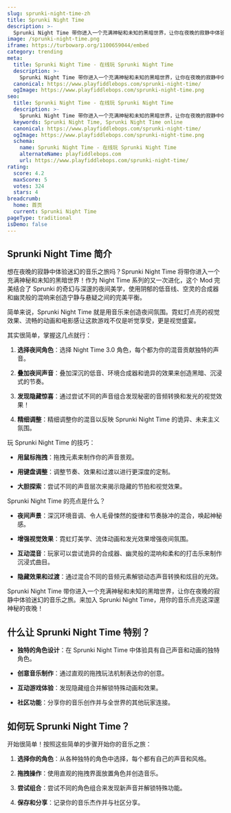 ```yaml
---
slug: sprunki-night-time-zh
title: Sprunki Night Time
description: >-
  Sprunki Night Time 带你进入一个充满神秘和未知的黑暗世界，让你在夜晚的寂静中体验迷幻的音乐之旅。来加入 Sprunki Night Time，用你的音乐点亮这深邃神秘的夜晚！
image: /sprunki-night-time.png
iframe: https://turbowarp.org/1100659044/embed
category: trending
meta:
  title: Sprunki Night Time - 在线玩 Sprunki Night Time
  description: >-
    Sprunki Night Time 带你进入一个充满神秘和未知的黑暗世界，让你在夜晚的寂静中体验迷幻的音乐之旅。来加入 Sprunki Night Time，用你的音乐点亮这深邃神秘的夜晚！
  canonical: https://www.playfiddlebops.com/sprunki-night-time/
  ogImage: https://www.playfiddlebops.com/sprunki-night-time.png
seo:
  title: Sprunki Night Time - 在线玩 Sprunki Night Time
  description: >-
    Sprunki Night Time 带你进入一个充满神秘和未知的黑暗世界，让你在夜晚的寂静中体验迷幻的音乐之旅。来加入 Sprunki Night Time，用你的音乐点亮这深邃神秘的夜晚！
  keywords: Sprunki Night Time, Sprunki Night Time online
  canonical: https://www.playfiddlebops.com/sprunki-night-time/
  ogImage: https://www.playfiddlebops.com/sprunki-night-time.png
  schema:
    name: Sprunki Night Time - 在线玩 Sprunki Night Time
    alternateName: playfiddlebops.com
    url: https://www.playfiddlebops.com/sprunki-night-time/
rating:
  score: 4.2
  maxScore: 5
  votes: 324
  stars: 4
breadcrumb:
  home: 首页
  current: Sprunki Night Time
pageType: traditional
isDemo: false
---
```


## Sprunki Night Time 简介

想在夜晚的寂静中体验迷幻的音乐之旅吗？Sprunki Night Time 将带你进入一个充满神秘和未知的黑暗世界！作为 Night Time 系列的又一次进化，这个 Mod 完美结合了 Sprunki 的奇幻与深邃的夜间美学，使用阴郁的低音线、空灵的合成器和幽灵般的混响来创造宁静与悬疑之间的完美平衡。

简单来说，Sprunki Night Time 就是用音乐来创造夜间氛围。霓虹灯点亮的视觉效果、流畅的动画和电影感让这款游戏不仅是听觉享受，更是视觉盛宴。

其实很简单，掌握这几点就行：

1. **选择夜间角色**：选择 Night Time 3.0 角色，每个都为你的混音贡献独特的声音。

1. **叠加夜间声音**：叠加深沉的低音、环境合成器和诡异的效果来创造黑暗、沉浸式的节奏。

1. **发现隐藏惊喜**：通过尝试不同的声音组合发现秘密的音频转换和发光的视觉效果！

1. **精细调整**：精细调整你的混音以反映 Sprunki Night Time 的诡异、未来主义氛围。

玩 Sprunki Night Time 的技巧：

- **用鼠标拖拽**：拖拽元素来制作你的声音景观。

- **用键盘调整**：调整节奏、效果和过渡以进行更深度的定制。

- **大胆探索**：尝试不同的声音层次来揭示隐藏的节拍和视觉效果。

Sprunki Night Time 的亮点是什么？

- **夜间声景**：深沉环境音调、令人毛骨悚然的旋律和节奏脉冲的混合，唤起神秘感。

- **增强视觉效果**：霓虹灯美学、流体动画和发光效果增强夜间氛围。

- **互动混音**：玩家可以尝试诡异的合成器、幽灵般的混响和柔和的打击乐来制作沉浸式曲目。

- **隐藏效果和过渡**：通过混合不同的音频元素解锁动态声音转换和炫目的光效。

Sprunki Night Time 带你进入一个充满神秘和未知的黑暗世界，让你在夜晚的寂静中体验迷幻的音乐之旅。来加入 Sprunki Night Time，用你的音乐点亮这深邃神秘的夜晚！

## 什么让 Sprunki Night Time 特别？

- **独特的角色设计**：在 Sprunki Night Time 中体验具有自己声音和动画的独特角色。

- **创意音乐制作**：通过直观的拖拽玩法机制表达你的创意。

- **互动游戏体验**：发现隐藏组合并解锁特殊动画和效果。

- **社区功能**：分享你的音乐创作并与全世界的其他玩家连接。

## 如何玩 Sprunki Night Time？

开始很简单！按照这些简单的步骤开始你的音乐之旅：

1. **选择你的角色**：从各种独特的角色中选择，每个都有自己的声音和风格。

1. **拖拽操作**：使用直观的拖拽界面放置角色并创造音乐。

1. **尝试组合**：尝试不同的角色组合来发现新声音并解锁特殊功能。

1. **保存和分享**：记录你的音乐杰作并与社区分享。